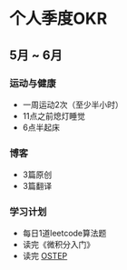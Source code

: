 # 个人季度OKR

## 5月 ~ 6月

### 运动与健康

- 一周运动2次（至少半小时）
- 11点之前熄灯睡觉
- 6点半起床

### 博客

- 3篇原创
- 3篇翻译

### 学习计划

- 每日1道leetcode算法题
- 读完《微积分入门》
- 读完 [OSTEP](https://pages.cs.wisc.edu/~remzi/OSTEP)
